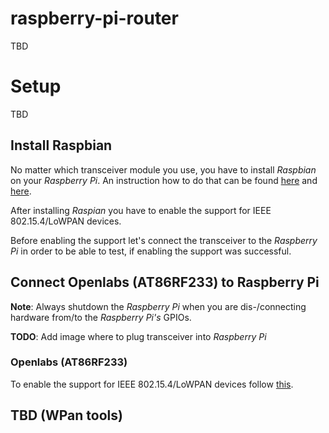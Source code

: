# raspberry-pi-router
TBD

# Setup
TBD
## Install Raspbian
No matter which transceiver module you use, you have to install *Raspbian* on your *Raspberry Pi*.
An instruction how to do that can be found [here](https://github.com/RIOT-Makers/wpan-raspbian/wiki/Create-a-generic-Raspbian-image-with-6LoWPAN-support#2-prepare-raspbian-image) and [here](https://www.raspberrypi.org/documentation/installation/installing-images/README.md).

After installing *Raspian* you have to enable the support for IEEE 802.15.4/LoWPAN devices.

Before enabling the support let's connect the transceiver to the *Raspberry Pi* in order to be able to test, if enabling the support was successful. 

## Connect Openlabs (AT86RF233) to Raspberry Pi
**Note**: Always shutdown the *Raspberry Pi* when you are dis-/connecting hardware from/to the *Raspberry Pi's* GPIOs.

**TODO**: Add image where to plug transceiver into *Raspberry Pi*

### Openlabs (AT86RF233)
To enable the support for IEEE 802.15.4/LoWPAN devices follow [this](https://github.com/RIOT-Makers/wpan-raspbian/wiki/Create-a-generic-Raspbian-image-with-6LoWPAN-support#33-enable-transceiver).

## TBD (WPan tools) 
